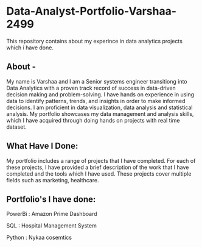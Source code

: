 # Data-Analyst-Portfolio-Varshaa-2499
This repository contains about my experince in data analytics projects which i have done.

## About -

My name is Varshaa and I am a Senior systems engineer transitiong into Data Analytics with a proven track record of success in data-driven decision making and problem-solving. I have hands on experience in using data to identify patterns, trends, and insights in order to make informed decisions. I am proficient in data visualization, data analysis and statistical analysis. My portfolio showcases my data management and analysis skills, which I have acquired through doing hands on projects with real time dataset.

## What Have I Done: 

My portfolio includes a range of projects that I have completed. For each of these projects, I have provided a brief description of the work that I have completed and the tools which I have used. These projects cover multiple fields such as marketing, healthcare.

## Portfolio's I have done:

PowerBi : Amazon Prime Dashboard 

SQL : Hospital Management System

Python : Nykaa cosemtics
